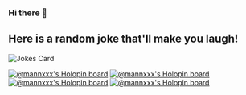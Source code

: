 ### Hi there 👋

## Here is a random joke that'll make you laugh!
![Jokes Card](https://readme-jokes.vercel.app/api)


<!--
**Mannxxx/Mannxxx** is a ✨ _special_ ✨ repository because its `README.md` (this file) appears on your GitHub profile.

Here are some ideas to get you started:

- 🔭 I’m currently working on ...
- 🌱 I’m currently learning ...
- 👯 I’m looking to collaborate on ...
- 🤔 I’m looking for help with ...
- 💬 Ask me about ...
- 📫 How to reach me: ...
- 😄 Pronouns: ...
- ⚡ Fun fact: ...
-->
[![@mannxxx's Holopin board](https://holopin.me/mannxxx)](https://www.holopin.io/userbadge/clanbh0q8687508ie5oj1z8zk)
[![@mannxxx's Holopin board](https://holopin.me/mannxxx)](https://www.holopin.io/userbadge/clan13eop123008mjv7qox6w1)
[![@mannxxx's Holopin board](https://holopin.me/mannxxx)](https://www.holopin.io/userbadge/cla20691o339108jzfnl144s0)
[![@mannxxx's Holopin board](https://holopin.me/mannxxx)](https://www.holopin.io/userbadge/clamy9ssv189408mwm6timnqu)

